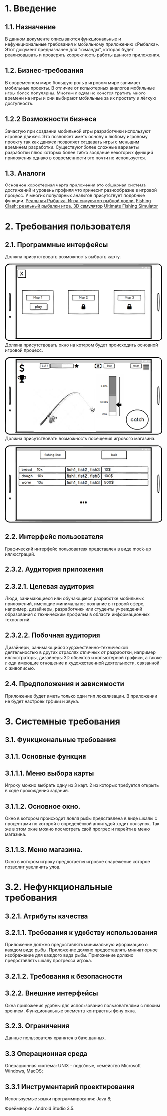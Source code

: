 # 1. Введение

## 1.1. Назначение
В данном документе описываются функциональные и нефункциональные требования к мобильному приложению «Рыбалка». 
Этот документ предназначен для "команды", которая будет реализовывать и проверять корректность работы данного приложения.

## 1.2. Бизнес-требования
В современном мире большую роль в игровом мире занимает мобильные проекты. 
В отличие от копьютерных аналогов мобильные игры более популярны. 
Многим людям не хочется тратить много времени на игры и они выбирают мобильные за их простату и лёгкую доступность.


## 1.2.2 Возможности бизнеса
Зачастую при создании мобильной игры разработчики используют игровой движек. 
Это позволяет иметь основу к любому игровому проекту так как движек позволяет создавать игры с меньшим времинем разработки.
Существуют более сложные варианты разработки плюс которых более гибко зосдание некоторых функций приложения однако в современности это почти не используется. 


## 1.3. Аналоги
Основное хороктерная черта приложения это обширная система достижений и уровень профиля что принесит разнообразие в игровой процесс. 
У многих популярных аналогов присутствует подобные функции. 
[Реальная Рыбалка. Игра симулятор рыбной ловли.](https://play.google.com/store/apps/details?id=com.andromeda.truefishing&hl=ru)
[Fishing Clash: реальный рыбалки игра. 3D симулятор](https://play.google.com/store/apps/details?id=com.tensquaregames.letsfish2&hl=ru)
[Ultimate Fishing Simulator](https://play.google.com/store/apps/details?id=com.UltimateGames.Fishing&hl=ru)

# 2. Требования пользователя

## 2.1. Программные интерфейсы
Должна присутствовать возможность выбрать карту.

![](https://github.com/ReshetnevMihail/Project/blob/master/Mockup/StartMenu.png)
Должна присутствовать окно на котором будет происходить основной игровой процесс.

![](https://github.com/ReshetnevMihail/Project/blob/master/Mockup/GameplayMenu.png)
Должна присутствовать возможность посещения игрового магазина.

![](https://github.com/ReshetnevMihail/Project/blob/master/Mockup/MarketMenu.png)

## 2.2. Интерфейс пользователя
Графический интерфейс пользователя представлен в виде mock-up иллюстраций.

## 2.3.2. Аудитория приложения

## 2.3.2.1. Целевая аудитория
Люди, занимающиеся или обучающиеся разработке мобильных приложений, имеющие минимальное познание в тгровой сфере, например, дизайнеры, разработчики или студенты учреждений образования с техническим профилем в области информационных технологий.

## 2.3.2.2. Побочная аудитория
Дизайнеры, занимающийся художественно-технической деятельностью в других отраслях отличных от разработки, например иллюстраторы, дизайнеры 3D обьектов и копьютерной графики, а также люди имеющие отношение к художественной деятельности, связанной с живописью.

## 2.4. Предположения и зависимости
Приложение будет иметь только один тип локализации.
В приложении не будет настроек грфики и звука. 

# 3. Системные требования

## 3.1. Функциональные требования

## 3.1.1. Основные функции

## 3.1.1.1. Меню выбора карты

Игроку можно выбрать одну из 3 карт. 2 из которых требуется открыть в ходе прохождения заданий.

## 3.1.1.2. Основное окно.

Окно в котором происходит ловля рыбы представлена в виде шкалы с процентами по которой с определённой аплитудой ходит ползунок. 
Так же в этом окне можно посмотреть свой прогрес и перейти в меню магазина. 

## 3.1.1.3. Меню магазина.

Окно в котором игроку предлогается игровое снарежение которое позволит увеличить улов.

# 3.2. Нефункциональные требования

## 3.2.1. Атрибуты качества

## 3.2.1.1. Требования к удобству использования

Приложение должно предоставлять минимальную ифорамацию о каждом виде рыбы.
Приложение должно предоставлять миниатюрное изображение для каждого вида рыбы.
Приложение должно предоставлять шкалу прогресса игрока.

## 3.2.1.2. Требования к безопасности

## 3.2.2. Внешние интерфейсы

Окна приложения удобны для использования пользователями с плохим зрением.
Функциональные элементы контрастны фону окна.

## 3.2.3. Ограничения

Данные пользователя хранятся в базе данных.

## 3.3 Операционная среда

Операционная система: UNIX - подобные, семейство Microsoft Windows, MacOS;

## 3.3.1 Инструментарий проектирования
Используемые языки программирования: Java 8;

Фреймворки: Android Studio 3.5.







